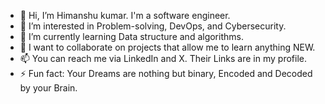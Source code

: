 - 👋 Hi, I’m Himanshu kumar. I'm a software engineer. 
- 👀 I’m interested in Problem-solving, DevOps, and Cybersecurity. 
- 🌱 I’m currently learning Data structure and algorithms.
- 💞️ I want to collaborate on projects that allow me to learn anything NEW.
- 📫 You can reach me via LinkedIn and X. Their Links are in my profile.
- ⚡ Fun fact: Your Dreams are nothing but binary, Encoded and Decoded by your Brain.

<!---
Himansh133/Himansh133 is a ✨ special ✨ repository because its `README.md` (this file) appears on your GitHub profile.
You can click the Preview link to take a look at your changes.
--->
